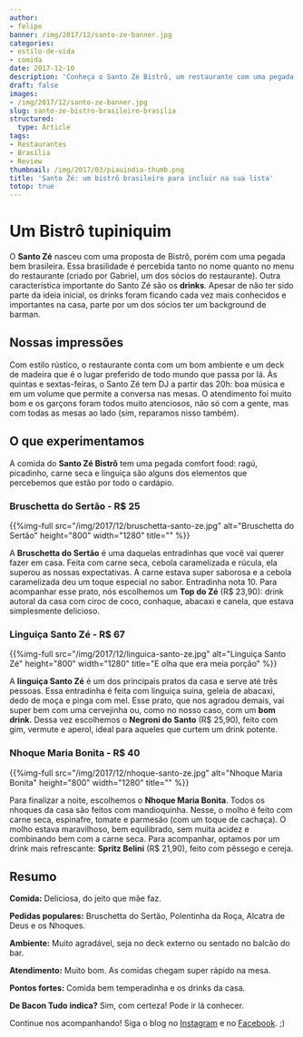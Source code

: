 ```yaml
---
author:
- felipe
banner: /img/2017/12/santo-ze-banner.jpg
categories:
- estilo-de-vida
- comida
date: 2017-12-10
description: 'Conheça o Santo Zé Bistrô, um restaurante com uma pegada brasileira, pratos deliciosos e bons drinks. '
draft: false
images:
- /img/2017/12/santo-ze-banner.jpg
slug: santo-ze-bistro-brasileiro-brasilia
structured:
  type: Article
tags:
- Restaurantes
- Brasília
- Review
thumbnail: /img/2017/03/piauindia-thumb.png
title: 'Santo Zé: um bistrô brasileiro para incluir na sua lista'
totop: true
---
```


# Um Bistrô tupiniquim
O **Santo Zé** nasceu com uma proposta de Bistrô, porém com uma pegada bem brasileira. Essa brasilidade é percebida tanto no nome quanto no menu do restaurante (criado por Gabriel, um dos sócios do restaurante). Outra característica importante do Santo Zé são os **drinks**. Apesar de não ter sido parte da ideia inicial, os drinks foram ficando cada vez mais conhecidos e importantes na casa, parte por um dos sócios ter um background de barman.

## Nossas impressões

Com estilo rústico, o restaurante conta com um bom ambiente e um deck de madeira que é o lugar preferido de todo mundo que passa por lá. Às quintas e sextas-feiras, o Santo Zé tem DJ a partir das 20h: boa música e em um volume que permite a conversa nas mesas. O atendimento foi muito bom e os garçons foram todos muito atenciosos, não só com a gente, mas com todas as mesas ao lado (sim, reparamos nisso também).

## O que experimentamos

A comida do **Santo Zé Bistrô** tem uma pegada comfort food: ragú, picadinho, carne seca e linguiça são alguns dos elementos que percebemos que estão por todo o cardápio.

### Bruschetta do Sertão - R$ 25

{{%img-full src="/img/2017/12/bruschetta-santo-ze.jpg" alt="Bruschetta do Sertão"  height="800" width="1280" title="" %}}

A **Bruschetta do Sertão** é uma daquelas entradinhas que você vai querer fazer em casa. Feita com carne seca, cebola caramelizada e rúcula, ela superou as nossas expectativas. A carne estava super saborosa e a cebola caramelizada deu um toque especial no sabor. Entradinha nota 10. Para acompanhar esse prato, nós escolhemos um **Top do Zé** (R$ 23,90): drink autoral da casa com ciroc de coco, conhaque, abacaxi e canela, que estava simplesmente delicioso.

### Linguiça Santo Zé - R$ 67

{{%img-full src="/img/2017/12/linguica-santo-ze.jpg" alt="Linguiça Santo Zé"  height="800" width="1280" title="E olha que era meia porção" %}}

A **linguiça Santo Zé** é um dos principais pratos da casa e serve até três pessoas.  Essa entradinha é feita com linguiça suína, geleia de abacaxi, dedo de moça e pinga com mel. Esse prato, que nos agradou demais, vai super bem com uma cervejinha ou, como no nosso caso, com um **bom drink**. Dessa vez escolhemos o **Negroni do Santo** (R$ 25,90), feito com gim, vermute e aperol,  ideal para aqueles que curtem um drink potente.

### Nhoque Maria Bonita -  R$ 40

{{%img-full src="/img/2017/12/nhoque-santo-ze.jpg" alt="Nhoque Maria Bonita"  height="800" width="1280" title="" %}}

Para finalizar a noite, escolhemos o **Nhoque Maria Bonita**.  Todos os nhoques da casa são feitos com  mandioquinha.  Nesse, o molho é feito com carne seca, espinafre, tomate e parmesão (com um toque de cachaça). O molho estava maravilhoso, bem equilibrado, sem muita acidez e combinando bem com a carne seca.  Para acompanhar, optamos por um drink mais refrescante: **Spritz Belini** (R$ 21,90), feito com pêssego e cereja.

## Resumo

**Comida:** Deliciosa, do jeito que mãe faz.

**Pedidas populares:** Bruschetta do Sertão, Polentinha da Roça, Alcatra de Deus e os Nhoques.

**Ambiente:** Muito agradável, seja no deck externo ou sentado no balcão do bar.

**Atendimento:** Muito bom. As comidas chegam super rápido na mesa.

**Pontos fortes:** Comida bem temperadinha e os drinks da casa.

**De Bacon Tudo indica?** Sim, com certeza! Pode ir lá conhecer.

Continue nos acompanhando! Siga o blog no [Instagram](https://www.instagram.com/casaldebacontudo) e no [Facebook](https://www.facebook.com/debacontudo). ;)

